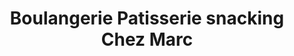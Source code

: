 ---
title: "Boulangerie Patisserie snacking Chez Marc"
url: /saint-jean-des-baisants-commune-de-saint-jean-delle/boulangerie-patisserie-snacking-chez-marc/
shop: Bäckerei
---